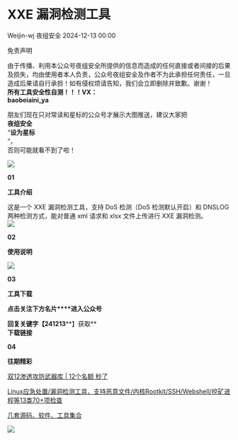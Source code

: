 #  XXE 漏洞检测工具   
Weijin-wj  夜组安全   2024-12-13 00:00  
  
免责声明  
  
由于传播、利用本公众号夜组安全所提供的信息而造成的任何直接或者间接的后果及损失，均由使用者本人负责，公众号夜组安全及作者不为此承担任何责任，一旦造成后果请自行承担！如有侵权烦请告知，我们会立即删除并致歉。谢谢！  
**所有工具安全性自测！！！VX：**  
**baobeiaini_ya**  
  
朋友们现在只对常读和星标的公众号才展示大图推送，建议大家把  
**夜组安全**  
“**设为星标**  
”，  
否则可能就看不到了啦！  
  
  
![](https://mmbiz.qpic.cn/sz_mmbiz_png/icZ1W9s2Jp2WrOMH4AFgkSfEFMOvvFuVKmDYdQjwJ9ekMm4jiasmWhBicHJngFY1USGOZfd3Xg4k3iamUOT5DcodvA/640?wx_fmt=png&from=appmsg "")  
  
  
**01**  
  
**工具介绍**  
  
这是一个 XXE 漏洞检测工具，支持 DoS 检测（DoS 检测默认开启）和 DNSLOG 两种检测方式，能对普通 xml 请求和 xlsx 文件上传进行 XXE 漏洞检测。  
![](https://mmbiz.qpic.cn/sz_mmbiz_jpg/icZ1W9s2Jp2WAFqpq6ibDgvR4dsfbXBMQX4KibIO2uO4DqMNysFLaKia2j4ICApPdXuib42uZeaj89Q0KyxX19vRVkw/640?wx_fmt=other&from=appmsg "")  
  
  
**02**  
  
**使用说明**  
  
![](https://mmbiz.qpic.cn/sz_mmbiz_png/icZ1W9s2Jp2WAFqpq6ibDgvR4dsfbXBMQXia7biaHr9CSJssFV4tJZtiaSg7O3OUcax6ibAZicRMGasol7icFw9XmlLMOg/640?wx_fmt=png&from=appmsg "")  
  
**03**  
  
**工具下载**  
  
**点击关注下方名片****进入公众号**  
  
**回复关键字【241213****】获取**  
**下载链接**  
  
  
**04**  
  
**往期精彩**  
  

							  
[ 双12渗透攻防武器库 | 12个名额 秒了 ](http://mp.weixin.qq.com/s?__biz=Mzk0ODM0NDIxNQ==&mid=2247492954&idx=1&sn=4d558e1c4f0a7beef64bd62bba63a1d3&chksm=c36ba1a2f41c28b400efe4322f95523c04301f69f50f96911b1822ec6b3fff5b1d8eb1589830&scene=21#wechat_redirect)  

						  
  

							  
[ Linux应急处置/漏洞检测工具，支持恶意文件/内核Rootkit/SSH/Webshell/挖矿进程等13类70+项检查 ](http://mp.weixin.qq.com/s?__biz=Mzk0ODM0NDIxNQ==&mid=2247492938&idx=1&sn=9557293ff92e8a09b9a07afd780bb77a&chksm=c36ba1b2f41c28a435ca8ba2ac5eb48deb5e9877639aae3ffa73819219f1a711f4007e36d39f&scene=21#wechat_redirect)  

						  
  

							  
[ 几套源码、软件、工具集合 ](http://mp.weixin.qq.com/s?__biz=Mzk0ODM0NDIxNQ==&mid=2247492933&idx=1&sn=df54f3a925478d2a5da98de53a5775d6&chksm=c36ba1bdf41c28abcb74d37fed5c7222045c376fdba70c4c82f3b2a7b97a9b0497a4fac7c585&scene=21#wechat_redirect)  

						  
  
![](https://mmbiz.qpic.cn/mmbiz_png/OAmMqjhMehrtxRQaYnbrvafmXHe0AwWLr2mdZxcg9wia7gVTfBbpfT6kR2xkjzsZ6bTTu5YCbytuoshPcddfsNg/640?wx_fmt=png&wxfrom=5&wx_lazy=1&wx_co=1&random=0.8399406679299557 "")  
  
  
